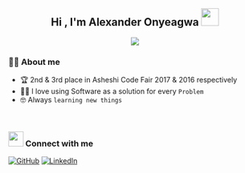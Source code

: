 <h2 align="center">Hi , I'm Alexander Onyeagwa <img src="https://media.giphy.com/media/hvRJCLFzcasrR4ia7z/giphy.gif" width="35"></h1>
<p align="center">
  <a href="https://github.com/DenverCoder1/readme-typing-svg"><img src="https://readme-typing-svg.herokuapp.com?lines=Passionate+Engineer;2nd+place+in+Asheshi+Code+Fair+2017;DS%20|%20Algorithms%20|%20OOP%20;Seasoned%20Engineer;Always%20learning%20new%20things&center=true&width=500&height=50"></a>
</p>


### :sassy_man:  About me
- :trophy: 2nd & 3rd place in Asheshi Code Fair 2017 & 2016 respectively
- :technologist: I love using Software as a solution for every `Problem`
- :nerd_face: Always `learning new things`

<br>

### <img src="https://media.giphy.com/media/iY8CRBdQXODJSCERIr/giphy.gif" width="30px"> Connect with me
<p>
	<a href="https://github.com/alesonyeagwa"><img src="https://img.shields.io/badge/github-%23181717.svg?style=plastic&logo=github&logoColor=white" alt="GitHub"/></a>
	<a href="https://www.linkedin.com/in/alexxander-ifeanyi-onyeagwa/"><img src="https://img.shields.io/badge/linkedin-%230A66C2.svg?style=plastic&logo=linkedin&logoColor=white" alt="LinkedIn"/></a>
</p>

<br/>
